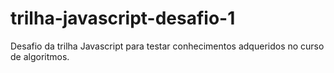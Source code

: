 # trilha-javascript-desafio-1
Desafio da trilha Javascript para testar conhecimentos adqueridos no curso de algoritmos. 
